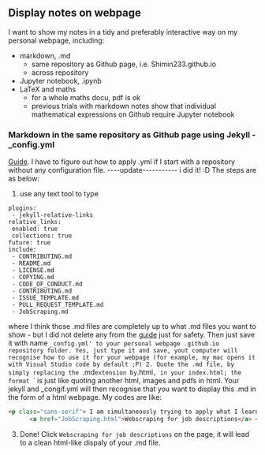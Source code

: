 ## Display notes on webpage
I want to show my notes in a tidy and preferably interactive way on my personal webpage, including:
- markdown, .md
  - same repository as Github page, i.e. Shimin233.github.io
  - across repository
- Jupyter notebook, .ipynb
- LaTeX and maths
  - for a whole maths docu, pdf is ok
  - previous trials with markdown notes show that individual mathematical expressions on Github require Jupyter notebook

### Markdown in the same repository as Github page using Jekyll - \_config.yml
[Guide](https://nicolas-van.github.io/easy-markdown-to-github-pages/). I have to figure out how to apply .yml if I start with a repository without any
configuration file.
----update-----------
i did it! :D The steps are as below:
1. use any text tool to type
 ```
 plugins:
  - jekyll-relative-links
relative_links:
  enabled: true
  collections: true
future: true
include:
  - CONTRIBUTING.md
  - README.md
  - LICENSE.md
  - COPYING.md
  - CODE_OF_CONDUCT.md
  - CONTRIBUTING.md
  - ISSUE_TEMPLATE.md
  - PULL_REQUEST_TEMPLATE.md
  - JobScraping.md
 ```
 where I think those .md files are completely up to what .md files you want to show - but I did not delete any from the [guide](https://nicolas-van.github.io/easy-markdown-to-github-pages/) just for safety. Then just save it with name `_config.yml' to your personal webpage .github.io repository folder. Yes, just type it and save, yout computer will recognise how to use it for your webpage (for example, my mac opens it with Visual Studio code by default ;P)
2. Quote the .md file, by simply replacing the `.md` extension by `.html`, in your index.html; the format `<a href=""></a>` is just like quoting another html, images and pdfs in html. Your jekyll and \_congif.yml will then recognise that you want to display this .md in the form of a html webpage. My codes are like:
```html
<p class="sans-serif"> I am simultaneously trying to apply what I learned to real needs, such as 
      <a href="JobScraping.html">Webscraping for job descriptions</a> </p> <!--JobScrapingmd is in the same folder as index.html-->
```
3. Done! Click `Webscraping for job descriptions` on the page, it will lead to a clean html-like dispaly of your .md file. 
